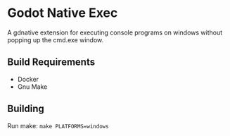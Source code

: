 # Godot Native Exec

A gdnative extension for executing console programs on windows without popping up the cmd.exe window.

## Build Requirements

* Docker
* Gnu Make

## Building

Run make: `make PLATFORMS=windows`

